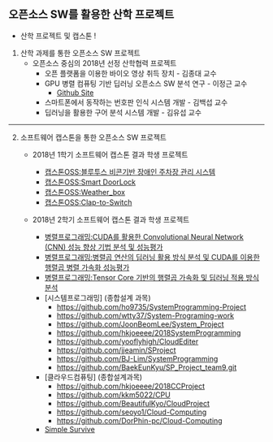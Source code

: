 ## 오픈소스 SW를 활용한 산학 프로젝트

 * 산학 프로젝트 및 캡스톤 !
 
 1. 산학 과제를 통한 오픈소스 SW 프로젝트
    - 오픈소스 중심의 2018년 선정 산학협력 프로젝트   
         * 오픈 플랫폼을 이용한 바이오 영상 취득 장치 - 김종대 교수
         * GPU 병렬 컴퓨팅 기반 딥러닝 오픈소스 SW 분석 연구 - 이정근 교수
            - [Github Site](https://github.com/jeonggunlee/BitOptimizer4ML/blob/master/README.md)
         * 스마트폰에서 동작하는 번호판 인식 시스템 개발 - 김백섭 교수
         * 딥러닝을 활용한 구어 분석 시스템 개발 - 김유섭 교수
 
 *  *  *
 2. 소프트웨어 캡스톤을 통한 오픈소스 SW 프로젝트
    - 2018년 1학기 소프트웨어 캡스톤 결과 학생 프로젝트   
        * [캡스톤OSS:블루투스 비콘기반 장애인 주차장 관리 시스템](https://github.com/YONGEEEE/Bluetooth-based-handicapped-parking-area-system)
        * [캡스톤OSS:Smart DoorLock](https://github.com/jeonggunlee/Capstone-Design/blob/master/DitialDoorLock/README.md)
        * [캡스톤OSS:Weather_box](https://github.com/jeonggunlee/Capstone-Design/blob/master/WeatherBox/README.md)
        * [캡스톤OSS:Clap-to-Switch](https://github.com/cobaltp/clap-to-switch)

    - 2018년 2학기 소프트웨어 캡스톤 결과 학생 프로젝트   
        * [병렬프로그래밍:CUDA를 활용한 Convolutional Neural Network (CNN) 성능 향상 기법 분석 및 성능평가](https://github.com/jeonggunlee/Parallel_Programming_2018_Fall/tree/master/Capstone/TEAM_B_CUCONN) 
        * [병렬프로그래밍:병렬곱 연산의 딥러닝 활용 방식 분석 및 CUDA를 이용한 행렬곱 병렬 가속화 성능평가](https://github.com/jeonggunlee/Parallel_Programming_2018_Fall/tree/master/Capstone/TEAM_A_MatACCEL)
        * [병렬프로그래밍:Tensor Core 기반의 행렬곱 가속화 및 딥러닝 적용 방식 분석](https://github.com/jeonggunlee/Parallel_Programming_2018_Fall/tree/master/Capstone/TEAM_C_TENCORE)
        * [시스템프로그래밍] (종합설계 과목)
            - https://github.com/ho9735/SystemProgramming-Project
            - https://github.com/wtty37/System-Programing-work
            - https://github.com/JoonBeomLee/System_Project
            - https://github.com/hkjoeeee/2018SystemProgramming
            - https://github.com/yooflyhigh/CloudEditer
            - https://github.com/jjeamin/SProject
            - https://github.com/BJ-Lim/SystemProgramming
            - https://github.com/BaekEunKyu/SP_Project_team9.git
        * [클라우드컴퓨팅] (종합설계과목)
            - https://github.com/hkjoeeee/2018CCProject
            - https://github.com/kkm5022/CPU
            - https://github.com/BeautifulKyo/CloudProject
            - https://github.com/seoyo1/Cloud-Computing
            - https://github.com/DorPhin-pc/Cloud-Computing
        * [Simple Survive](https://github.com/HyoJuns/Hallym_UntiyProject)
